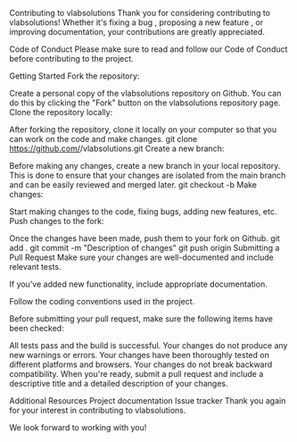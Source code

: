 Contributing to vlabsolutions
Thank you for considering contributing to vlabsolutions!
Whether it's fixing a bug , proposing a new feature , or improving documentation, your contributions are greatly appreciated.

Code of Conduct
Please make sure to read and follow our Code of Conduct before contributing to the project.

Getting Started
Fork the repository:

Create a personal copy of the vlabsolutions repository on Github.
You can do this by clicking the "Fork" button on the vlabsolutions repository page.
Clone the repository locally:

After forking the repository, clone it locally on your computer so that you can work on the code and make changes.
git clone https://github.com/<YOUR-USERNAME>/vlabsolutions.git
Create a new branch:

Before making any changes, create a new branch in your local repository.
This is done to ensure that your changes are isolated from the main branch and can be easily reviewed and merged later.
git checkout -b <branch-name>
Make changes:

Start making changes to the code, fixing bugs, adding new features, etc.
Push changes to the fork:

Once the changes have been made, push them to your fork on Github.
git add .
git commit -m "Description of changes"
git push origin <branch-name>
Submitting a Pull Request
Make sure your changes are well-documented and include relevant tests.

If you've added new functionality, include appropriate documentation.

Follow the coding conventions used in the project.

Before submitting your pull request, make sure the following items have been checked:

All tests pass and the build is successful.
Your changes do not produce any new warnings or errors.
Your changes have been thoroughly tested on different platforms and browsers.
Your changes do not break backward compatibility.
When you're ready, submit a pull request and include a descriptive title and a detailed description of your changes.

Additional Resources
Project documentation
Issue tracker
Thank you again for your interest in contributing to vlabsolutions.

We look forward to working with you!
